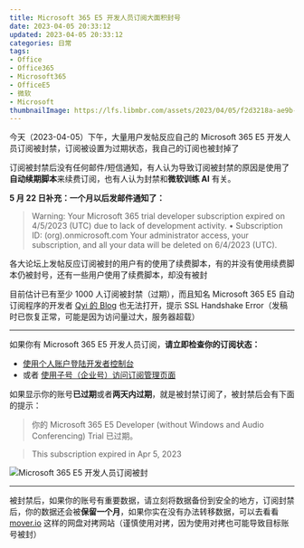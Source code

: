 ```yaml
---
title: Microsoft 365 E5 开发人员订阅大面积封号
date: 2023-04-05 20:33:12
updated: 2023-04-05 20:33:12
categories: 日常
tags:
- Office
- Office365
- Microsoft365
- OfficeE5
- 微软
- Microsoft
thumbnailImage: https://lfs.libmbr.com/assets/2023/04/05/f2d3218a-ae9b-4684-8170-9ef7fded8d6f.webp
---
```

今天（2023-04-05）下午，大量用户发帖反应自己的 Microsoft 365 E5 开发人员订阅被封禁，订阅被设置为过期状态，我自己的订阅也被封掉了
<!-- more -->

订阅被封禁后没有任何邮件/短信通知，有人认为导致订阅被封禁的原因是使用了**自动续期脚本**来续费订阅，也有人认为封禁和**微软训练 AI** 有关。 

**5 月 22 日补充：一个月以后发邮件通知了：**

> Warning: Your Microsoft 365 trial developer subscription expired on 4/5/2023 (UTC) due to lack of development activity.
> • Subscription ID: (org).onmicrosoft.com
> Your administrator access, your subscription, and all your data will be deleted on 6/4/2023 (UTC).

各大论坛上发帖反应订阅被封的用户有的使用了续费脚本，有的并没有使用续费脚本仍被封号，还有一些用户使用了续费脚本，却没有被封  

目前估计已有至少 1000 人订阅被封禁（过期），而且知名 Microsoft 365 E5 自动订阅程序的开发者 [Qyi 的 Blog](https://qyi.io/) 也无法打开，提示 SSL Handshake Error（发稿时已恢复正常，可能是因为访问量过大，服务器超载）  

---

如果你有 Microsoft 365 E5 开发人员订阅，**请立即检查你的订阅状态：**

- [使用个人账户登陆开发者控制台](https://developer.microsoft.com/en-us/microsoft-365/profile)
- 或者 [使用子号（企业号）访问订阅管理页面](https://admin.microsoft.com/Adminportal/Home?source=applauncher#/subscriptions)

如果显示你的账号**已过期**或者**两天内过期**，就是被封禁订阅了，被封禁后会有下面的提示：  

> 你的 Microsoft 365 E5 Developer (without Windows and Audio Conferencing) Trial 已过期。  

> This subscription expired in Apr 5, 2023

![Microsoft 365 E5 开发人员订阅被封](https://lfs.libmbr.com/assets/2023/04/05/5e939bc4-e963-4cbf-b5b8-be37ee6fbfe0.webp)

---

被封禁后，如果你的账号有重要数据，请立刻将数据备份到安全的地方，订阅封禁后，你的数据还会被**保留一个月**，如果你实在没有办法转移数据，可以去看看 [mover.io](https://www.mover.io) 这样的网盘对拷网站（谨慎使用对拷，因为使用对拷也可能导致目标账号被封）  

